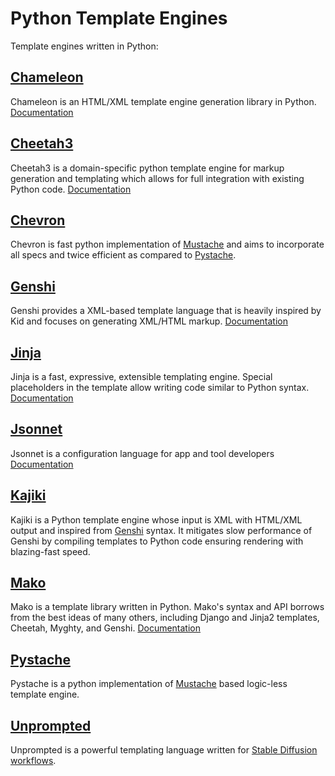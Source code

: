 # Python Template Engines
Template engines written in Python:

## [Chameleon](https://github.com/malthe/chameleon/)
Chameleon is an HTML/XML template engine generation library in Python. [Documentation](https://chameleon.readthedocs.io/en/latest/)

## [Cheetah3](https://github.com/CheetahTemplate3/cheetah3)
Cheetah3 is a domain-specific python template engine for markup generation and templating which allows for full integration with existing Python code. [Documentation](https://cheetahtemplate.org/)

## [Chevron](https://github.com/noahmorrison/chevron)
Chevron is fast python implementation of [Mustache](https://github.com/mustache/spec) and aims to incorporate all specs and twice efficient as compared to [Pystache](https://github.com/defunkt/pystache).

## [Genshi](https://github.com/edgewall/genshi)
Genshi provides a XML-based template language that is heavily inspired by Kid and focuses on generating XML/HTML markup. [Documentation](https://genshi.edgewall.org/)

## [Jinja](https://github.com/pallets/jinja)
Jinja is a fast, expressive, extensible templating engine. Special placeholders in the template allow writing code similar to Python syntax. [Documentation](https://jinja.palletsprojects.com/en/3.1.x/)

## [Jsonnet](https://github.com/google/jsonnet)
Jsonnet is a configuration language for app and tool developers  [Documentation](https://jsonnet.org/)

## [Kajiki](https://github.com/jackrosenthal/kajiki)
Kajiki is a Python template engine whose input is XML with HTML/XML output and inspired from [Genshi](https://github.com/edgewall/genshi) syntax. It mitigates slow performance of Genshi by compiling templates to Python code ensuring rendering with blazing-fast speed.

## [Mako](https://github.com/sqlalchemy/mako)
Mako is a template library written in Python. Mako's syntax and API borrows from the best ideas of many others, including Django and Jinja2 templates, Cheetah, Myghty, and Genshi. [Documentation](https://docs.makotemplates.org/en/latest/)

## [Pystache](https://github.com/defunkt/pystache)
Pystache is a python implementation of [Mustache](https://github.com/mustache/spec) based logic-less template engine.

## [Unprompted](https://github.com/ThereforeGames/unprompted)
Unprompted is a powerful templating language written for [Stable Diffusion workflows](https://github.com/AUTOMATIC1111/stable-diffusion-webui).
